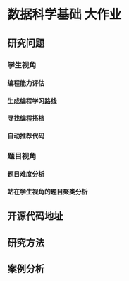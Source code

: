 # 数据科学基础 大作业

## 研究问题

### 学生视角

#### 编程能力评估

#### 生成编程学习路线

#### 寻找编程搭档

#### 自动推荐代码

### 题目视角

#### 题目难度分析

#### 站在学生视角的题目聚类分析

## 开源代码地址

## 研究方法

## 案例分析

